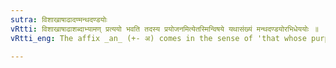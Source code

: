 ```yaml
---
sutra: विशाखाषाढादण्मन्थदण्डयोः
vRtti: विशाखाषाढाशब्दाभ्यामण् प्रत्ययो भवति तदस्य प्रयोजनमित्येतस्मिन्विषये यथासंख्यं मन्थदण्डयोरभिधेययोः ॥
vRtti_eng: The affix _an_ (+- अ) comes in the sense of 'that whose purpose is this', after the words _visakha_, and _ashadha_, when the derivative of the first is combined with मन्थ and that of the second with दण्ड ॥

---
```

